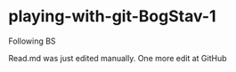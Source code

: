 # playing-with-git-BogStav-1
Following BS

Read.md was just edited manually. One more edit at GitHub
